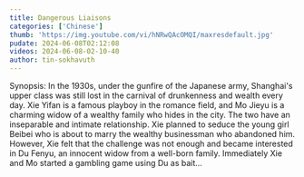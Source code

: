 ```yaml
---
title: Dangerous Liaisons
categories: ['Chinese']
thumb: 'https://img.youtube.com/vi/hNRwQAcOMQI/maxresdefault.jpg'
pudate: 2024-06-08T02:12:08
videos: 2024-06-08-02-10-40
author: tin-sokhavuth
---
```

Synopsis: In the 1930s, under the gunfire of the Japanese army, Shanghai's upper class was still lost in the carnival of drunkenness and wealth every day. Xie Yifan is a famous playboy in the romance field, and Mo Jieyu is a charming widow of a wealthy family who hides in the city. The two have an inseparable and intimate relationship. Xie planned to seduce the young girl Beibei who is about to marry the wealthy businessman who abandoned him. However, Xie felt that the challenge was not enough and became interested in Du Fenyu, an innocent widow from a well-born family. Immediately Xie and Mo started a gambling game using Du as bait...